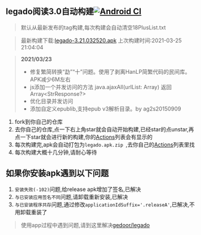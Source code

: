 ## legado阅读3.0自动构建[![Android CI](https://github.com/10bits/gedoor-Build/workflows/Android%20CI/badge.svg)](https://github.com/10bits/gedoor-Build/actions)

> 默认从最新发布的tag构建,每次构建会自动清空18PlusList.txt

> 最新构建下载:[legado-3.21.032520.apk](https://github.com/rainard/gedoor-Build/releases/download/legado-3.21.032520/legado-3.21.032520.apk) 上次构建时间:2021-03-25 21:04:04
<!--start-->
> **2021/03/23**
> * 修复繁简转换“勐”“十”问题。使用了剥离HanLP简繁代码的民间库。APK减少6M左右
> * js添加一个并发访问的方法 java.ajaxAll(urlList: Array<String>) 返回 Array<StrResponse?>
> * 优化目录并发访问
> * 添加自定义epublib,支持epub v3解析目录。by ag2s20150909
<!--end-->
  
1. fork到你自己的仓库
2. 去你自己的仓库,点一下右上角star就会自动开始构建,已经star的点unstar,再点一下star就会进行新的构建,你的[Actions](https://github.com/10bits/gedoor-Build/actions)列表会有显示的
3. 每次构建完,apk会自动打包为`legado.apk.zip
`,去你自己的[Actions](https://github.com/10bits/gedoor-Build/actions)列表里找
4. 每次构建大概十几分钟,请耐心等待

## 如果你安装apk遇到以下问题

1. `安装失败(-102)`问题,给release apk增加了签名,已解决
2. `与已安装应用签名不同`问题,请卸载重新安装,已解决
3. `与已安装程序共存`问题,通过修改`applicationIdSuffix='.releaseA'`,已解决,不用卸载重装了
> 使用app过程中遇到问题,请到这里解决[gedoor/legado](https://github.com/gedoor/legado/issues)

